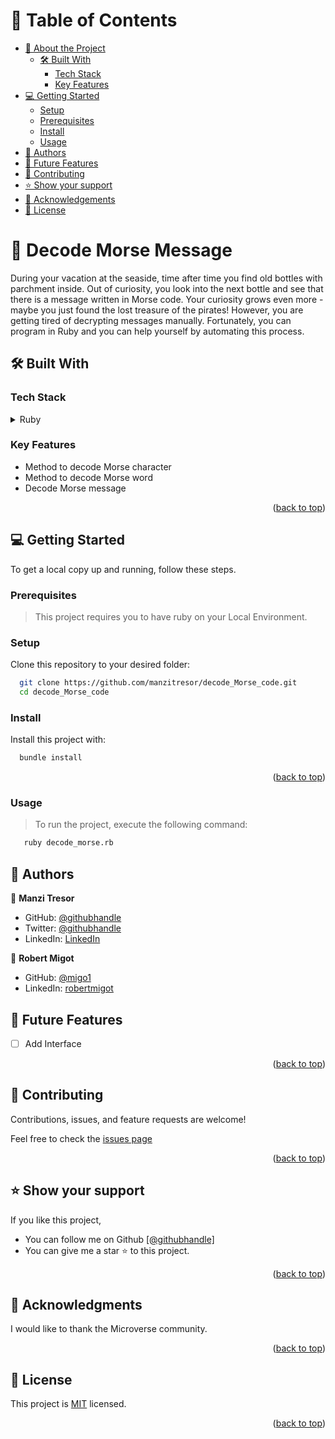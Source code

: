 
<!-- TABLE OF CONTENTS -->

# 📗 Table of Contents

- [📖 About the Project](#about-project)
  - [🛠 Built With](#built-with)
    - [Tech Stack](#tech-stack)
    - [Key Features](#key-features)
- [💻 Getting Started](#getting-started)
  - [Setup](#setup)
  - [Prerequisites](#prerequisites)
  - [Install](#install)
  - [Usage](#usage)
- [👥 Authors](#authors)
- [🔭 Future Features](#future-features)
- [🤝 Contributing](#contributing)
- [⭐️ Show your support](#support)
- [🙏 Acknowledgements](#acknowledgements)
- [📝 License](#license)

<!-- PROJECT DESCRIPTION -->

# 📖 Decode Morse Message <a name="about-project"></a>

During your vacation at the seaside, time after time you find old bottles with parchment inside. Out of curiosity, you look into the next bottle and see that there is a message written in Morse code. Your curiosity grows even more - maybe you just found the lost treasure of the pirates! However, you are getting tired of decrypting messages manually. Fortunately, you can program in Ruby and you can help yourself by automating this process.


## 🛠 Built With <a name="built-with"></a>

### Tech Stack <a name="tech-stack"></a>

<details>
<summary>Ruby</summary>
  <ul>
    <li><a href="https://www.ruby-lang.org/en/">Ruby</a></li>
  </ul>
</details>

<!-- Features -->

### Key Features <a name="key-features"></a>


- Method to decode Morse character
- Method to decode Morse word
- Decode Morse message


<p align="right">(<a href="#readme-top">back to top</a>)</p>


<!-- GETTING STARTED -->

## 💻 Getting Started <a name="getting-started"></a>

To get a local copy up and running, follow these steps.

### Prerequisites

> This project requires you to have ruby on your Local Environment.

### Setup

Clone this repository to your desired folder:

```sh
  git clone https://github.com/manzitresor/decode_Morse_code.git
  cd decode_Morse_code
```


<!-- AUTHORS -->

### Install

Install this project with:

```sh
  bundle install
```

<p align="right">(<a href="#readme-top">back to top</a>)</p>

### Usage
> To run the project, execute the following command:
```sh
   ruby decode_morse.rb
```

## 👥 Authors <a name="authors"></a>


👤 **Manzi Tresor**

- GitHub: [@githubhandle](https://github.com/manzitresor)
- Twitter: [@githubhandle](https://twitter.com/MANZITresor3)
- LinkedIn: [LinkedIn](https://www.linkedin.com/in/manzi-tresor-783b4022a/)

👤 **Robert Migot**

- GitHub: [@migo1](https://github.com/migo1)
- LinkedIn: [robertmigot](https://www.linkedin.com/in/robertmigot/)

<!-- FUTURE FEATURES -->

## 🔭 Future Features <a name="future-features"></a>

- [ ] Add Interface


<p align="right">(<a href="#readme-top">back to top</a>)</p>

<!-- CONTRIBUTING -->

## 🤝 Contributing <a name="contributing"></a>

Contributions, issues, and feature requests are welcome!

Feel free to check the <a href="https://github.com/manzitresor/vet_clinic/issues">issues page</a>

<p align="right">(<a href="#readme-top">back to top</a>)</p>

<!-- SUPPORT -->

## ⭐️ Show your support <a name="support"></a>

If you like this project,
- You can follow me on Github <a href ="https://github.com/manzitresor">[@githubhandle]</a> 
- You can give me a star ⭐ to this project.

<p align="right">(<a href="#readme-top">back to top</a>)</p>

<!-- ACKNOWLEDGEMENTS -->

## 🙏 Acknowledgments <a name="acknowledgements"></a>

I would like to thank the Microverse community.
<p align="right">(<a href="#readme-top">back to top</a>)</p>


<!-- LICENSE -->

## 📝 License <a name="license"></a>

This project is [MIT](./LICENSE) licensed.

<p align="right">(<a href="#readme-top">back to top</a>)</p>
